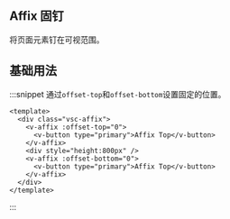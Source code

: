 ## Affix 固钉

将页面元素钉在可视范围。

## 基础用法

:::snippet 通过`offset-top`和`offset-bottom`设置固定的位置。

```vue
<template>
  <div class="vsc-affix">
    <v-affix :offset-top="0">
      <v-button type="primary">Affix Top</v-button>
    </v-affix>
    <div style="height:800px" />
    <v-affix :offset-bottom="0">
      <v-button type="primary">Affix Top</v-button>
    </v-affix>
  </div>
</template>
```

:::
